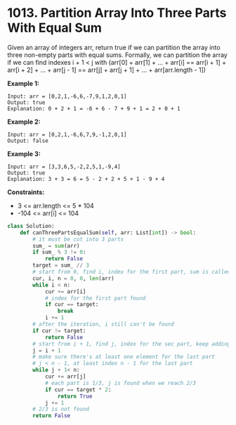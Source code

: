# 1013. Partition Array Into Three Parts With Equal Sum

Given an array of integers arr, return true if we can partition the array into three non-empty parts with equal sums.
Formally, we can partition the array if we can find indexes i + 1 < j with (arr[0] + arr[1] + ... + arr[i] == arr[i + 1] + arr[i + 2] + ... + arr[j - 1] == arr[j] + arr[j + 1] + ... + arr[arr.length - 1])

 

**Example 1:**
```
Input: arr = [0,2,1,-6,6,-7,9,1,2,0,1]
Output: true
Explanation: 0 + 2 + 1 = -6 + 6 - 7 + 9 + 1 = 2 + 0 + 1
```
**Example 2:**
```
Input: arr = [0,2,1,-6,6,7,9,-1,2,0,1]
Output: false
```
**Example 3:**
```
Input: arr = [3,3,6,5,-2,2,5,1,-9,4]
Output: true
Explanation: 3 + 3 = 6 = 5 - 2 + 2 + 5 + 1 - 9 + 4
```

**Constraints:**

* 3 <= arr.length <= 5 * 104
* -104 <= arr[i] <= 104

```python
class Solution:
    def canThreePartsEqualSum(self, arr: List[int]) -> bool:
        # it must be cut into 3 parts
        sum_ = sum(arr)
        if sum_ % 3 != 0:
            return False
        target = sum_ // 3
        # start from 0, find i, index for the first part, sum is called cur
        cur, i, n = 0, 0, len(arr)
        while i < n:
            cur += arr[i]
            # index for the first part found
            if cur == target:
                break
            i += 1
        # after the iteration, i still can't be found
        if cur != target:
            return False
        # start from i + 1, find j, index for the sec part, keep adding on the cur
        j = i + 1
        # make sure there's at least one element for the last part
        # j < n - 1, at least index n - 1 for the last part
        while j + 1< n:
            cur += arr[j]
            # each part is 1/3, j is found when we reach 2/3
            if cur == target * 2:
                return True
            j += 1
        # 2/3 is not found
        return False
            
```